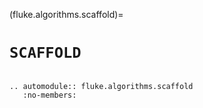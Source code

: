 (fluke.algorithms.scaffold)=

# ``SCAFFOLD``

```{eval-rst}

.. automodule:: fluke.algorithms.scaffold
   :no-members:

```